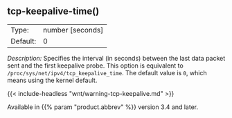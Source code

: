 ---
---
<!-- DISCLAIMER: This file is based on the syslog-ng Open Source Edition documentation https://github.com/balabit/syslog-ng-ose-guides/commit/2f4a52ee61d1ea9ad27cb4f3168b95408fddfdf2 and is used under the terms of The syslog-ng Open Source Edition Documentation License. The file has been modified by Axoflow. -->

## tcp-keepalive-time()

|          |                    |
| -------- | ------------------ |
| Type:    | number [seconds] |
| Default: | 0                  |

*Description:* Specifies the interval (in seconds) between the last data packet sent and the first keepalive probe. This option is equivalent to `/proc/sys/net/ipv4/tcp_keepalive_time`. The default value is `0`, which means using the kernel default.

{{< include-headless "wnt/warning-tcp-keepalive.md" >}}

Available in {{% param "product.abbrev" %}} version 3.4 and later.

